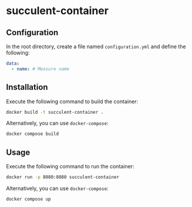 # succulent-container
## Configuration
In the root directory, create a file named `configuration.yml` and define the following:
```yml
data:
  - name: # Measure name
```

## Installation
Execute the following command to build the container:
```bash
docker build -t succulent-container .
```

Alternatively, you can use `docker-compose`:
```bash
docker compose build
```

## Usage
Execute the following command to run the container:
```bash
docker run -p 8080:8080 succulent-container
```

Alternatively, you can use `docker-compose`:
```bash
docker compose up
```